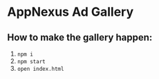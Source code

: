 # AppNexus Ad Gallery

## How to make the gallery happen:

1. `npm i`
2. `npm start`
3. `open index.html`